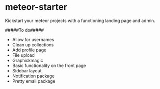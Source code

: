 meteor-starter
==============

Kickstart your meteor projects with a functioning landing page and admin.

#####To do#####
* Allow for usernames
* Clean up collections
* Add profile page
* File upload
* Graphickmagic
* Basic functionality on the front page
* Sidebar layout
* Notification package
* Pretty email package
